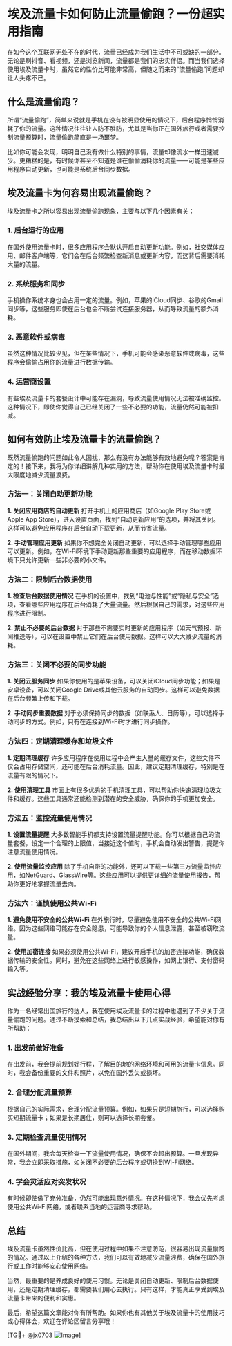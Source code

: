 # 埃及流量卡如何防止流量偷跑？一份超实用指南

在如今这个互联网无处不在的时代，流量已经成为我们生活中不可或缺的一部分。无论是刷抖音、看视频，还是浏览新闻，流量都是我们的忠实伴侣。而当我们选择使用埃及流量卡时，虽然它的性价比可能非常高，但随之而来的“流量偷跑”问题却让人头疼不已。

## 什么是流量偷跑？

所谓“流量偷跑”，简单来说就是手机在没有被明显使用的情况下，后台程序悄悄消耗了你的流量。这种情况往往让人防不胜防，尤其是当你正在国外旅行或者需要控制流量预算时，流量偷跑简直是一场噩梦。

比如你可能会发现，明明自己没有做什么特别的事情，流量却像流水一样迅速减少。更糟糕的是，有时候你甚至不知道是谁在偷偷消耗你的流量——可能是某些应用程序自动更新，也可能是系统后台同步数据。

## 埃及流量卡为何容易出现流量偷跑？

埃及流量卡之所以容易出现流量偷跑现象，主要与以下几个因素有关：

### 1. **后台运行的应用**
在国外使用流量卡时，很多应用程序会默认开启自动更新功能。例如，社交媒体应用、邮件客户端等，它们会在后台频繁检查新消息或更新内容，而这背后需要消耗大量的流量。

### 2. **系统服务和同步**
手机操作系统本身也会占用一定的流量。例如，苹果的iCloud同步、谷歌的Gmail同步等，这些服务即使在后台也会不断尝试连接服务器，从而导致流量的额外消耗。

### 3. **恶意软件或病毒**
虽然这种情况比较少见，但在某些情况下，手机可能会感染恶意软件或病毒，这些程序会偷偷占用你的流量进行数据传输。

### 4. **运营商设置**
有些埃及流量卡的套餐设计中可能存在漏洞，导致流量使用情况无法被准确监控。这种情况下，即使你觉得自己已经关闭了一些不必要的功能，流量仍然可能被扣减。

## 如何有效防止埃及流量卡的流量偷跑？

既然流量偷跑的问题如此令人困扰，那么有没有办法能够有效地避免呢？答案是肯定的！接下来，我将为你详细讲解几种实用的方法，帮助你在使用埃及流量卡时最大限度地减少流量浪费。

### 方法一：关闭自动更新功能

**1. 关闭应用商店的自动更新**
打开手机上的应用商店（如Google Play Store或Apple App Store），进入设置页面，找到“自动更新应用”的选项，并将其关闭。这样可以避免应用程序在后台自动下载更新，从而节省流量。

**2. 手动管理应用更新**
如果你不想完全关闭自动更新，可以选择手动管理哪些应用可以更新。例如，在Wi-Fi环境下手动更新那些重要的应用程序，而在移动数据环境下只允许更新一些非必要的小文件。

### 方法二：限制后台数据使用

**1. 检查后台数据使用情况**
在手机的设置中，找到“电池与性能”或“隐私与安全”选项，查看哪些应用程序在后台消耗了大量流量。然后根据自己的需求，对这些应用程序进行限制。

**2. 禁止不必要的后台数据**
对于那些不需要实时更新的应用程序（如天气预报、新闻推送等），可以在设置中禁止它们在后台使用数据。这样可以大大减少流量的消耗。

### 方法三：关闭不必要的同步功能

**1. 关闭云服务同步**
如果你使用的是苹果设备，可以关闭iCloud同步功能；如果是安卓设备，可以关闭Google Drive或其他云服务的自动同步。这样可以避免数据在后台频繁上传和下载。

**2. 手动同步重要数据**
对于必须保持同步的数据（如联系人、日历等），可以选择手动同步的方式。例如，只有在连接到Wi-Fi时才进行同步操作。

### 方法四：定期清理缓存和垃圾文件

**1. 定期清理缓存**
许多应用程序在使用过程中会产生大量的缓存文件，这些文件不仅会占用存储空间，还可能在后台消耗流量。因此，建议定期清理缓存，特别是在流量有限的情况下。

**2. 使用清理工具**
市面上有很多优秀的手机清理工具，可以帮助你快速清理垃圾文件和缓存。这些工具通常还能检测到潜在的安全威胁，确保你的手机更加安全。

### 方法五：监控流量使用情况

**1. 设置流量提醒**
大多数智能手机都支持设置流量提醒功能。你可以根据自己的流量套餐，设定一个合理的上限值，当接近这个值时，手机会自动发出警告，提醒你注意流量使用情况。

**2. 使用流量监控应用**
除了手机自带的功能外，还可以下载一些第三方流量监控应用，如NetGuard、GlassWire等。这些应用可以提供更详细的流量使用报告，帮助你更好地掌握流量去向。

### 方法六：谨慎使用公共Wi-Fi

**1. 避免使用不安全的公共Wi-Fi**
在外旅行时，尽量避免使用不安全的公共Wi-Fi网络。因为这些网络可能存在安全隐患，可能导致你的个人信息泄露，甚至被窃取流量。

**2. 使用加密连接**
如果必须使用公共Wi-Fi，建议开启手机的加密连接功能，确保数据传输的安全性。同时，避免在这些网络上进行敏感操作，如网上银行、支付密码输入等。

## 实战经验分享：我的埃及流量卡使用心得

作为一名经常出国旅行的达人，我在使用埃及流量卡的过程中也遇到了不少关于流量偷跑的问题。通过不断摸索和总结，我总结出以下几点实战经验，希望能对你有所帮助：

### 1. 出发前做好准备
在出发前，我会提前规划好行程，了解目的地的网络环境和可用的流量卡信息。同时，我会备份重要的文件和照片，以免在国外丢失或损坏。

### 2. 合理分配流量预算
根据自己的实际需求，合理分配流量预算。例如，如果只是短期旅行，可以选择购买短期流量卡；如果是长期居住，则可以选择长期套餐。

### 3. 定期检查流量使用情况
在国外期间，我会每天检查一下流量使用情况，确保不会超出预算。一旦发现异常，我会立即采取措施，如关闭不必要的后台程序或切换到Wi-Fi网络。

### 4. 学会灵活应对突发状况
有时候即使做了充分准备，仍然可能出现意外情况。在这种情况下，我会优先考虑使用公共Wi-Fi网络，或者联系当地的运营商寻求帮助。

## 总结

埃及流量卡虽然性价比高，但在使用过程中如果不注意防范，很容易出现流量偷跑的情况。通过以上介绍的各种方法，我们可以有效地减少流量浪费，确保在国外旅行或工作时能够安心使用网络。

当然，最重要的是养成良好的使用习惯。无论是关闭自动更新、限制后台数据使用，还是定期清理缓存，都需要我们用心去执行。只有这样，才能真正享受到埃及流量卡带来的便利和实惠。

最后，希望这篇文章能对你有所帮助。如果你也有其他关于埃及流量卡的使用技巧或心得体会，欢迎在评论区留言分享哦！

[TG💪+ @jx0703 ![Image](https://github.com/user-attachments/assets/dbca1d08-cadb-493c-b0ec-ad6f7a83f270)]